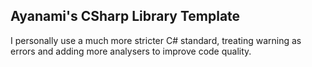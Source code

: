 ## Ayanami's CSharp Library Template

I personally use a much more stricter C# standard, treating warning as errors and adding more analysers to improve code quality.